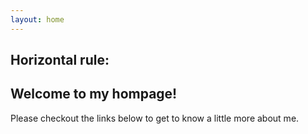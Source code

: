 ```yaml
---
layout: home
---
```

Horizontal rule:
--------------

## Welcome to my hompage!

Please checkout the links below to get to know a little more about me.


